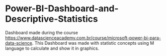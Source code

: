 # Power-BI-Dashboard-and-Descriptive-Statistics
Dashboard made during the course https://www.datascienceacademy.com.br/course/microsoft-power-bi-para-data-science. This Dashboard was made with statistic concepts using M language to calculate and show it in graphics.
